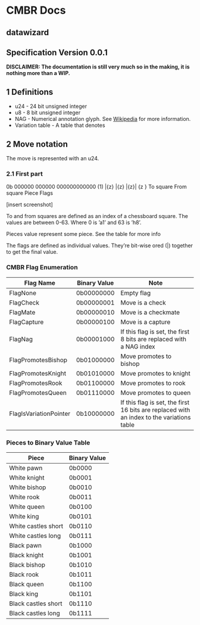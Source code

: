 # CMBR Docs
## datawizard
## Specification Version 0.0.1

**DISCLAIMER: The documentation is still very much so in the making, it is nothing more than a WIP.**

## 1 Definitions

* u24 - 24 bit unsigned integer
* u8 - 8 bit unsigned integer
* NAG - Numerical annotation glyph. See [Wikipedia](https://en.wikipedia.org/wiki/Numeric_Annotation_Glyphs) for more information. 
* Variation table - A table that denotes

## 2 Move notation

The move is represented with an u24.

### 2.1 First part
0b 000000 000000 000000000000 (1)
|{z} |{z} |{z}| {z }
To square From square Piece Flags

[insert screenshot]

To and from squares are defined as an index of a chessboard square. The values are between 0-63. Where 0 is ’a1’ and 63 is ’h8’.

Pieces value represent some piece. See the table for more info

The flags are defined as individual values. They’re bit-wise ored (|) together to get the final value.

### CMBR Flag Enumeration

| Flag Name | Binary Value | Note |
--- | --- | ---
| FlagNone | 0b00000000 | Empty flag |
| FlagCheck | 0b00000001 | Move is a check |
| FlagMate | 0b00000010 | Move is a checkmate |
| FlagCapture | 0b00000100 | Move is a capture |
| FlagNag | 0b00001000 | If this flag is set, the first 8 bits are replaced with a NAG index |
| FlagPromotesBishop | 0b01000000 | Move promotes to bishop |
| FlagPromotesKnight | 0b01010000 | Move promotes to knight |
| FlagPromotesRook | 0b01100000 | Move promotes to rook |
| FlagPromotesQueen | 0b01110000 | Move promotes to queen |
| FlagIsVariationPointer | 0b10000000 | If this flag is set, the first 16 bits are replaced with an index to the variations table |

### Pieces to Binary Value Table
| Piece | Binary Value |
--- | ---
| White pawn | 0b0000 |
| White knight | 0b0001 |
| White bishop | 0b0010 | 
| White rook | 0b0011 | 
| White queen | 0b0100 |
| White king | 0b0101 |
| White castles short | 0b0110 |
| White castles long | 0b0111 |
| Black pawn | 0b1000 |
| Black knight | 0b1001 |
| Black bishop | 0b1010 |
| Black rook | 0b1011 |
| Black queen | 0b1100 |
| Black king | 0b1101 |
| Black castles short | 0b1110 |
| Black castles long | 0b1111 |